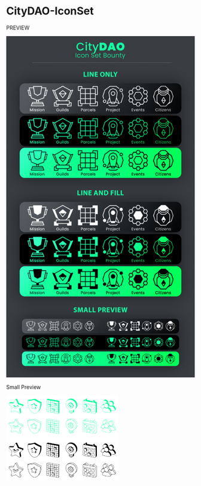 # CityDAO-IconSet

PREVIEW




<img src="https://github.com/payjoe93/CityDAO-IconSet/blob/main/preview-v2-02-final.png">


Small Preview

<img width="300" src="https://github.com/payjoe93/CityDAO-IconSet/blob/main/icon-preview3.png">
